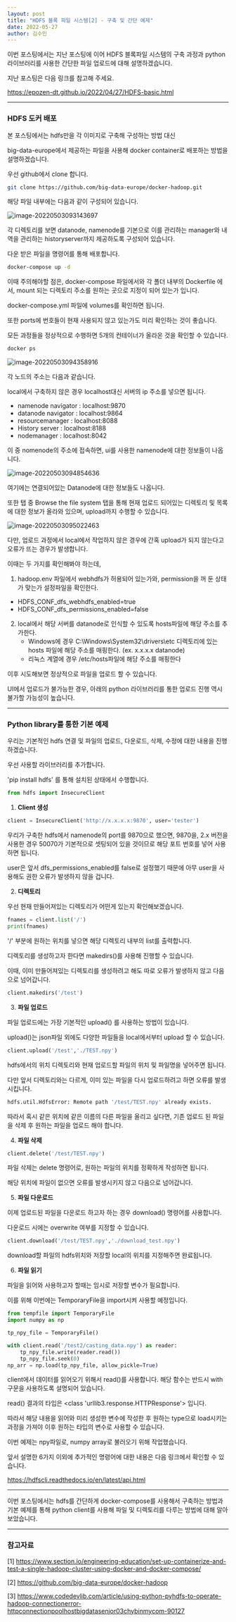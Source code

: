```yaml
---
layout: post
title: "HDFS 블록 파일 시스템[2] - 구축 및 간단 예제"
date: 2022-05-27
author: 김수민
---
```


이번 포스팅에서는 지난 포스팅에 이어 HDFS 블록파일 시스템의 구축 과정과 python 라이브러리를 사용한 간단한 파일 업로드에 대해 설명하겠습니다.

지난 포스팅은 다음 링크를 참고해 주세요.

https://epozen-dt.github.io/2022/04/27/HDFS-basic.html

---

### HDFS 도커 배포

본 포스팅에서는 hdfs만을 각 이미지로 구축해 구성하는 방법 대신

big-data-europe에서 제공하는 파일을 사용해 docker container로 배포하는 방법을 설명하겠습니다.

우선 github에서 clone 합니다.

```bash
git clone https://github.com/big-data-europe/docker-hadoop.git
```

해당 파일 내부에는 다음과 같이 구성되어 있습니다.

![image-20220503093143697](C:\Users\epozen\AppData\Roaming\Typora\typora-user-images\image-20220503093143697.png)

각 디렉토리를 보면 datanode, namenode를 기본으로 이를 관리하는 manager와 내역을 관리하는 historyserver까지 제공하도록 구성되어 있습니다.



다운 받은 파일을 명령어를 통해 배포합니다.

```bash
docker-compose up -d
```

이때 주의해야할 점은, docker-compose 파일에서와 각 폴더 내부의 Dockerfile 에서, mount 되는 디렉토리 주소를 원하는 곳으로 지정이 되어 있는가 입니다.

docker-compose.yml 파일에 volumes를 확인하면 됩니다. 

또한 ports에 번호들이 현재 사용되지 않고 있는가도 미리 확인하는 것이 좋습니다.



모든 과정들을 정상적으로 수행하면 5개의 컨테이너가 올라온 것을 확인할 수 있습니다.

```bash
docker ps
```

![image-20220503094358916](C:\Users\epozen\AppData\Roaming\Typora\typora-user-images\image-20220503094358916.png)



각 노드의 주소는 다음과 같습니다.

 local에서 구축하지 않은 경우 localhost대신 서버의 ip 주소를 넣으면 됩니다.

- namenode navigator : localhost:9870
- datanode navigator : localhost:9864
- resourcemanager : localhost:8088
- History server : localhost:8188
- nodemanager : localhost:8042 



이 중 nomenode의 주소에 접속하면, ui를 사용한 namenode에 대한 정보들이 나옵니다.

![image-20220503094854636](C:\Users\epozen\AppData\Roaming\Typora\typora-user-images\image-20220503094854636.png)



여기에는 연결되어있는 Datanode에 대한 정보들도 나옵니다.

또한 탭 중 Browse the file system 탭을 통해 현재 업로드 되어있는 디렉토리 및 목록에 대한 정보가 올라와 있으며, upload까지 수행할 수 있습니다.

![image-20220503095022463](C:\Users\epozen\AppData\Roaming\Typora\typora-user-images\image-20220503095022463.png)



다만, 업로드 과정에서 local에서 작업하지 않은 경우에 간혹 upload가 되지 않는다고 오류가 뜨는 경우가 발생합니다.

이때는 두 가지를 확인해봐야 하는데,

1.  hadoop.env 파일에서 webhdfs가 허용되어 있는가와, permission을 꺼 둔 상태가 맞는가 설정파일을 확인한다.
   - HDFS_CONF_dfs_webhdfs_enabled=true
   - HDFS_CONF_dfs_permissions_enabled=false
2. local에서 해당 서버를 datanode로 인식할 수 있도록 hosts파일에 해당 주소를 추가한다.
   - Windows에 경우 C:\Windows\System32\drivers\etc 디렉토리에 있는 hosts 파일에 해당 주소를 매핑한다. (ex. x.x.x.x	datanode)
   - 리눅스 계열에 경우 /etc/hosts파일에 해당 주소를 매핑한다

이후 시도해보면 정상적으로 파일을 업로드 할 수 있습니다.

UI에서 업로드가 불가능한 경우, 아래의 python 라이브러리를 통한 업로드 진행 역시 불가할 가능성이 높습니다.

---

### Python library를 통한 기본 예제

우리는 기본적인 hdfs 연결 및 파일의 업로드, 다운로드, 삭제, 수정에 대한 내용을 진행하겠습니다.

우선 사용할 라이브러리를 추가합니다.

'pip install hdfs' 를 통해 설치된 상태에서 수행합니다.

```python
from hdfs import InsecureClient
```

1. **Client 생성**

```python
client = InsecureClient('http://x.x.x.x:9870', user='tester')
```

우리가 구축한 hdfs에서 namenode의 port를 9870으로 했으면, 9870을, 2.x 버전을 사용한 경우 50070가 기본적으로 셋팅되어 있을 것이므로 해당 포트 번호를 넣어 사용하면 됩니다.

user은 앞서 dfs_permissions_enabled를 false로 설정했기 때문에 아무 user을 사용해도 권한 오류가 발생하지 않을 겁니다.



2. **디렉토리**

우선 현재 만들어져있는 디렉토리가 어떤게 있는지 확인해보겠습니다.

```python
fnames = client.list('/')
print(fnames)
```

'/' 부분에 원하는 위치를 넣으면 해당 디렉토리 내부의 list를 출력합니다.

디렉토리를 생성하고자 한다면 makedirs()를 사용해 진행할 수 있습니다.

이때, 이미 만들어져있는 디렉토리를 생성하려고 해도 따로 오류가 발생하지 않고 다음으로 넘어갑니다.

```python
client.makedirs('/test')
```



3. **파일 업로드**

파일 업로드에는 가장 기본적인 upload() 를 사용하는 방법이 있습니다.

upload()는 json파일 외에도 다양한 파일들을 local에서부터 upload 할 수 있습니다.

```python
client.upload('/test','./TEST.npy')
```

hdfs에서의 위치 디렉토리와 현재 업로드할 파일의 위치 및 파일명을 넣어주면 됩니다.

다만 앞서 디렉토리와는 다르게, 이미 있는 파일을 다시 업로드하려고 하면 오류를 발생시킵니다.

```bash
hdfs.util.HdfsError: Remote path '/test/TEST.npy' already exists.
```

따라서 혹시 같은 위치에 같은 이름의 다른 파일을 올리고 싶다면, 기존 업로드 된 파일을 삭제 후 원하는 파일을 업로드 해야 합니다.



4. **파일 삭제**

```python
client.delete('/test/TEST.npy')
```

파일 삭제는 delete 명령어로, 원하는 파일의 위치를 정확하게 작성하면 됩니다.

해당 위치에 파일이 없으면 오류를 발생시키지 않고 다음으로 넘어갑니다.



5. **파일 다운로드**

이제 업로드된 파일을 다운로드 하고자 하는 경우 download() 명령어를 사용합니다.

다운로드 시에는 overwrite 여부를 지정할 수 있습니다.

```python
client.download('/test/TEST.npy','./download_test.npy')
```

download할 파일의 hdfs위치와 저장할 local의 위치를 지정해주면 완료됩니다.



6. **파일 읽기**

파일을 읽어와 사용하고자 할때는 임시로 저장할 변수가 필요합니다.

이를 위해 이번에는 TemporaryFile을 import시켜 사용할 예정입니다.

```python
from tempfile import TemporaryFile
import numpy as np

tp_npy_file = TemporaryFile()

with client.read('/test2/casting_data.npy') as reader:
    tp_npy_file.write(reader.read())
    tp_npy_file.seek(0)
np_arr = np.load(tp_npy_file, allow_pickle=True)
```

client에서 데이터를 읽어오기 위해서 read()를 사용합니다. 해당 함수는 반드시 with 구문을 사용하도록 설명되어 있습니다.

read() 결과의 타입은 <class 'urllib3.response.HTTPResponse'> 입니다.

따라서 해당 내용을 읽어와 미리 생성한 변수에 작성한 후 원하는 type으로 load시키는 과정을 가져야 이후 원하는 타입의 변수로 사용할 수 있습니다.

이번 예제는 npy파일로, numpy array로 불러오기 위해 작업했습니다.



앞서 설명한 6가지 이외에 추가적인 명령어에 대한 내용은 다음 링크에서 확인할 수 있습니다.

https://hdfscli.readthedocs.io/en/latest/api.html

---

이번 포스팅에서는 hdfs를 간단하게 docker-compose를 사용해서 구축하는 방법과 기본 예제를 통해 python client를 사용해 파일 및 디렉토리를 다루는 방법에 대해 알아보았습니다.

---

### 참고자료

[1] https://www.section.io/engineering-education/set-up-containerize-and-test-a-single-hadoop-cluster-using-docker-and-docker-compose/

[2] https://github.com/big-data-europe/docker-hadoop

[3] https://www.codedevlib.com/article/using-python-pyhdfs-to-operate-hadoop-connectionerror-httpconnectionpoolhostbigdatasenior03chybinmycom-90127